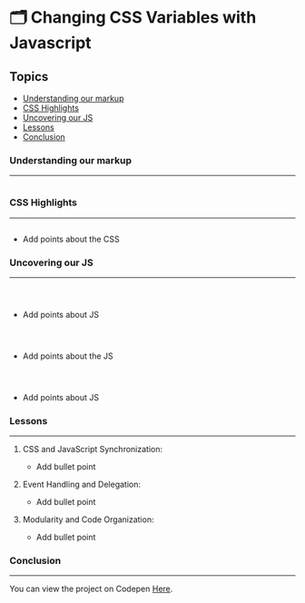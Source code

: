 # 🗂️ Changing CSS Variables with Javascript



## Topics
- [Understanding our markup](#understanding-our-markup)
- [CSS Highlights](#css-highlights)
- [Uncovering our JS](#uncovering-our-js)
- [Lessons](#lessons)
- [Conclusion](#conclusion)

### Understanding our markup

___


```HTML


```

### CSS Highlights

___



```CSS


```

- Add points about the CSS

### Uncovering our JS

___



```JS



```
-  Add points about JS

```JS



```

- Add points about the JS

```JS



```

- Add points about JS


### Lessons
___

1. CSS and JavaScript Synchronization:
    - Add bullet point 

2. Event Handling and Delegation:
    - Add bullet point

3. Modularity and Code Organization:
    - Add bullet point

### Conclusion
___

You can view the project on Codepen [Here](). 
